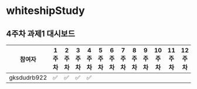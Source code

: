 # whiteshipStudy

## 4주차 과제1 대시보드
| 참여자 | 1주차 | 2주차 | 3주차 | 4주차 | 5주차 | 6주차 | 7주차 | 8주차 | 9주차 | 10주차 | 11주차 | 12주차 | 13주차 | 14주차 | 15주차 | 참석율 |
| --- | --- | --- | --- | --- | --- | --- | --- | --- | --- | --- | --- | --- | --- | --- | --- | --- |
| gksdudrb922 |:white_check_mark:|:white_check_mark:|:white_check_mark:|:white_check_mark:|||||||||||| 0.20 |
